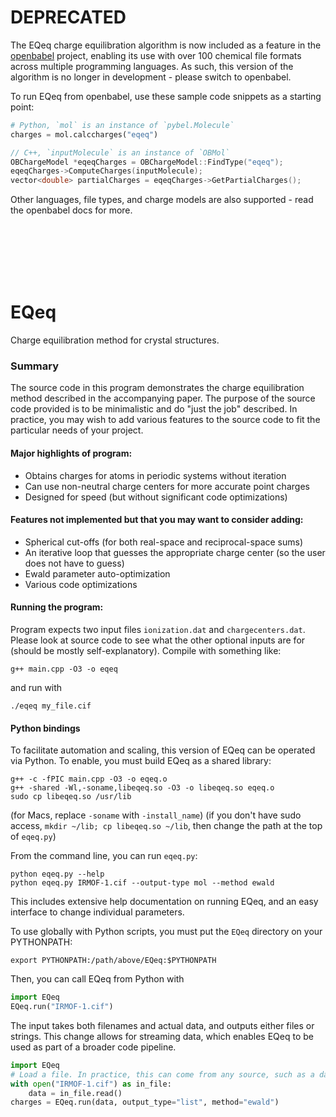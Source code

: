 # DEPRECATED

The EQeq charge equilibration algorithm is now included as a feature in the
[openbabel](http://openbabel.org/wiki/Main_Page) project, enabling its use with
over 100 chemical file formats across multiple programming languages. As such,
this version of the algorithm is no longer in development - please switch to
openbabel.

To run EQeq from openbabel, use these sample code snippets as a starting point:

```python
# Python, `mol` is an instance of `pybel.Molecule`
charges = mol.calccharges("eqeq")
```

```c++
// C++, `inputMolecule` is an instance of `OBMol`
OBChargeModel *eqeqCharges = OBChargeModel::FindType("eqeq");
eqeqCharges->ComputeCharges(inputMolecule);
vector<double> partialCharges = eqeqCharges->GetPartialCharges();
```

Other languages, file types, and charge models are also supported - read the
openbabel docs for more.

<br /><br /><br /><br /><br />

EQeq
====

Charge equilibration method for crystal structures.
### Summary

The source code in this program demonstrates the charge equilibration method described
in the accompanying paper. The purpose of the source code provided is to be
minimalistic and do "just the job" described. In practice, you may wish to add various
features to the source code to fit the particular needs of your project.

#### Major highlights of program:

 * Obtains charges for atoms in periodic systems without iteration
 * Can use non-neutral charge centers for more accurate point charges
 * Designed for speed (but without significant code optimizations)

#### Features not implemented but that you may want to consider adding:

 * Spherical cut-offs (for both real-space and reciprocal-space sums)
 * An iterative loop that guesses the appropriate charge center (so the user does not have to guess)
 * Ewald parameter auto-optimization
 * Various code optimizations

#### Running the program:

Program expects two input files `ionization.dat` and `chargecenters.dat`. Please
look at source code to see what the other optional inputs are for (should be
mostly self-explanatory). Compile with something like:

```
g++ main.cpp -O3 -o eqeq
```

and run with

```
./eqeq my_file.cif
```

#### Python bindings

To facilitate automation and scaling, this version of EQeq can be operated via
Python. To enable, you must build EQeq as a shared library:

```
g++ -c -fPIC main.cpp -O3 -o eqeq.o
g++ -shared -Wl,-soname,libeqeq.so -O3 -o libeqeq.so eqeq.o
sudo cp libeqeq.so /usr/lib
```

(for Macs, replace `-soname` with `-install_name`)
(if you don't have sudo access, `mkdir ~/lib; cp libeqeq.so ~/lib`, then change
the path at the top of `eqeq.py`)

From the command line, you can run `eqeq.py`:

```
python eqeq.py --help
python eqeq.py IRMOF-1.cif --output-type mol --method ewald
```

This includes extensive help documentation on running EQeq, and an easy
interface to change individual parameters.

To use globally with Python scripts, you must put the `EQeq` directory on your
PYTHONPATH:

```
export PYTHONPATH:/path/above/EQeq:$PYTHONPATH
```

Then, you can call EQeq from Python with

```python
import EQeq
EQeq.run("IRMOF-1.cif")
```

The input takes both filenames and actual data, and outputs either files or
strings. This change allows for streaming data, which enables EQeq to be used
as part of a broader code pipeline.

```python
import EQeq
# Load a file. In practice, this can come from any source, such as a database
with open("IRMOF-1.cif") as in_file:
    data = in_file.read()
charges = EQeq.run(data, output_type="list", method="ewald")
```
